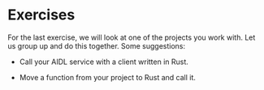 # Exercises

For the last exercise, we will look at one of the projects you work with. Let us
group up and do this together. Some suggestions:

* Call your AIDL service with a client written in Rust.

* Move a function from your project to Rust and call it.
